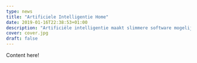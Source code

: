 ```yaml
---
type: news
title: "Artificiele Intelligentie Home"
date: 2019-01-16T22:38:53+01:00
description: "Artificiële intelligentie maakt slimmere software mogelijk dan ooit te voren. Machine learning laat toe om voorspellingen te maken op basis van de huidige data en historische data."
cover: cover.jpg
draft: false
---
```


Content here!
